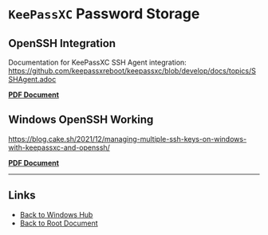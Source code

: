 # `KeePassXC` Password Storage

## OpenSSH Integration

Documentation for KeePassXC SSH Agent integration:
<https://github.com/keepassxreboot/keepassxc/blob/develop/docs/topics/SSHAgent.adoc>

**[PDF Document](./keepassxc/keepassxc_SSHAgent.adoc-keepassxreboot_keepassxc_GitHub.pdf)**

## Windows OpenSSH Working

<https://blog.cake.sh/2021/12/managing-multiple-ssh-keys-on-windows-with-keepassxc-and-openssh/>

**[PDF Document](./keepassxc/Managing-Multiple-SSH-Keys-on-Windows-with-KeePassXC-and-OpenSSH_Cake-Labs.pdf)**

----
<!-- Footer Begins Here -->
## Links

- [Back to Windows Hub](./README.md)
- [Back to Root Document](../README.md)
